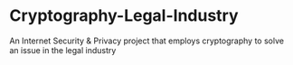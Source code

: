 # Cryptography-Legal-Industry
An Internet Security &amp; Privacy project that employs cryptography to solve an issue in the legal industry
